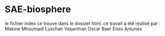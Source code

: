 # SAE-biosphere
le fichier index ce trouve dans le dossier html.
ce travail à été réalisé par :
Makine Mhoumadi
Luxchan Vasanthan
Oscar Baer
Enzo Antunes
